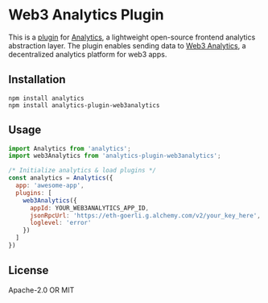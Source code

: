 # Web3 Analytics Plugin
This is a [plugin](https://getanalytics.io/plugins/) for [Analytics](https://getanalytics.io/), a lightweight open-source frontend analytics abstraction layer. The plugin enables sending data to [Web3 Analytics](http://web3analytics.network/), a decentralized analytics platform for web3 apps.

## Installation

```
npm install analytics
npm install analytics-plugin-web3analytics
```

## Usage

```js
import Analytics from 'analytics';
import web3Analytics from 'analytics-plugin-web3analytics';

/* Initialize analytics & load plugins */
const analytics = Analytics({
  app: 'awesome-app',
  plugins: [
    web3Analytics({
      appId: YOUR_WEB3ANALYTICS_APP_ID,
      jsonRpcUrl: 'https://eth-goerli.g.alchemy.com/v2/your_key_here',
      loglevel: 'error'
    })
  ]
})

```

## License

Apache-2.0 OR MIT